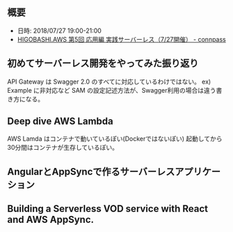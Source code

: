 ## 概要
- 日時: 2018/07/27 19:00-21:00
- [HIGOBASHI.AWS 第5回 応用編 実践サーバーレス（7/27開催） - connpass](https://classmethod.connpass.com/event/92665/)

## 初めてサーバーレス開発をやってみた振り返り
API Gateway は Swagger 2.0 のすべてに対応しているわけではない。 ex) Example に非対応など
SAM の設定記述方法が、Swagger利用の場合は違う書き方になる。

## Deep dive AWS Lambda
AWS Lamda はコンテナで動いているぽい(Dockerではないぽい)
起動してから30分間はコンテナが生存しているぽい。

## AngularとAppSyncで作るサーバーレスアプリケーション

## Building a Serverless VOD service with React and AWS AppSync.